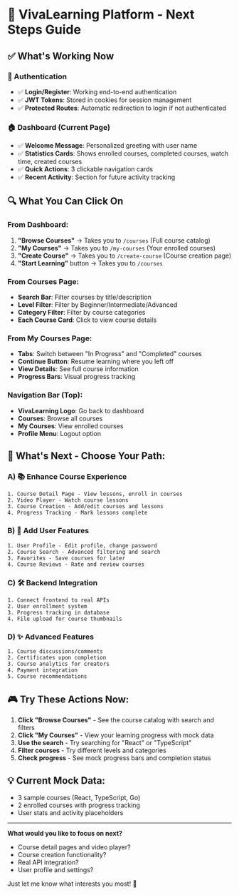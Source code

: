 # 🎉 VivaLearning Platform - Next Steps Guide

## ✅ What's Working Now

### 🔐 Authentication
- ✅ **Login/Register**: Working end-to-end authentication
- ✅ **JWT Tokens**: Stored in cookies for session management
- ✅ **Protected Routes**: Automatic redirection to login if not authenticated

### 🏠 Dashboard (Current Page)
- ✅ **Welcome Message**: Personalized greeting with user name
- ✅ **Statistics Cards**: Shows enrolled courses, completed courses, watch time, created courses
- ✅ **Quick Actions**: 3 clickable navigation cards
- ✅ **Recent Activity**: Section for future activity tracking

## 🔍 What You Can Click On

### From Dashboard:
1. **"Browse Courses"** → Takes you to `/courses` (Full course catalog)
2. **"My Courses"** → Takes you to `/my-courses` (Your enrolled courses)
3. **"Create Course"** → Takes you to `/create-course` (Course creation page)
4. **"Start Learning"** button → Takes you to `/courses`

### From Courses Page:
- **Search Bar**: Filter courses by title/description
- **Level Filter**: Filter by Beginner/Intermediate/Advanced
- **Category Filter**: Filter by course categories
- **Each Course Card**: Click to view course details

### From My Courses Page:
- **Tabs**: Switch between "In Progress" and "Completed" courses
- **Continue Button**: Resume learning where you left off
- **View Details**: See full course information
- **Progress Bars**: Visual progress tracking

### Navigation Bar (Top):
- **VivaLearning Logo**: Go back to dashboard
- **Courses**: Browse all courses
- **My Courses**: View enrolled courses  
- **Profile Menu**: Logout option

## 🚀 What's Next - Choose Your Path:

### A) 📚 Enhance Course Experience
```
1. Course Detail Page - View lessons, enroll in courses
2. Video Player - Watch course lessons  
3. Course Creation - Add/edit courses and lessons
4. Progress Tracking - Mark lessons complete
```

### B) 🎯 Add User Features
```
1. User Profile - Edit profile, change password
2. Course Search - Advanced filtering and search
3. Favorites - Save courses for later
4. Course Reviews - Rate and review courses
```

### C) 🛠️ Backend Integration
```
1. Connect frontend to real APIs
2. User enrollment system
3. Progress tracking in database
4. File upload for course thumbnails
```

### D) ✨ Advanced Features
```
1. Course discussions/comments
2. Certificates upon completion
3. Course analytics for creators
4. Payment integration
5. Course recommendations
```

## 🎮 Try These Actions Now:

1. **Click "Browse Courses"** - See the course catalog with search and filters
2. **Click "My Courses"** - View your learning progress with mock data
3. **Use the search** - Try searching for "React" or "TypeScript"
4. **Filter courses** - Try different levels and categories
5. **Check progress** - See mock progress bars and completion status

## 💡 Current Mock Data:
- 3 sample courses (React, TypeScript, Go)
- 2 enrolled courses with progress tracking
- User stats and activity placeholders

---

**What would you like to focus on next?** 
- Course detail pages and video player?
- Course creation functionality? 
- Real API integration?
- User profile and settings?

Just let me know what interests you most! 🚀
